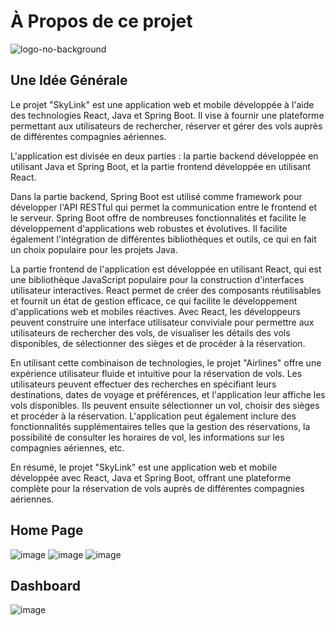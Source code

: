 # À Propos de ce projet

![logo-no-background](https://github.com/FatiZaha/SkyLine/assets/121752209/0ece5728-c74e-4b55-a783-284b3b2d95c3)


## Une Idée Générale
Le projet "SkyLink" est une application web et mobile développée à l'aide des technologies React, Java et Spring Boot. Il vise à fournir une plateforme permettant aux utilisateurs de rechercher, réserver et gérer des vols auprès de différentes compagnies aériennes.

L'application est divisée en deux parties : la partie backend développée en utilisant Java et Spring Boot, et la partie frontend développée en utilisant React.

Dans la partie backend, Spring Boot est utilisé comme framework pour développer l'API RESTful qui permet la communication entre le frontend et le serveur. Spring Boot offre de nombreuses fonctionnalités et facilite le développement d'applications web robustes et évolutives. Il facilite également l'intégration de différentes bibliothèques et outils, ce qui en fait un choix populaire pour les projets Java.

La partie frontend de l'application est développée en utilisant React, qui est une bibliothèque JavaScript populaire pour la construction d'interfaces utilisateur interactives. React permet de créer des composants réutilisables et fournit un état de gestion efficace, ce qui facilite le développement d'applications web et mobiles réactives. Avec React, les développeurs peuvent construire une interface utilisateur conviviale pour permettre aux utilisateurs de rechercher des vols, de visualiser les détails des vols disponibles, de sélectionner des sièges et de procéder à la réservation.

En utilisant cette combinaison de technologies, le projet "Airlines" offre une expérience utilisateur fluide et intuitive pour la réservation de vols. Les utilisateurs peuvent effectuer des recherches en spécifiant leurs destinations, dates de voyage et préférences, et l'application leur affiche les vols disponibles. Ils peuvent ensuite sélectionner un vol, choisir des sièges et procéder à la réservation. L'application peut également inclure des fonctionnalités supplémentaires telles que la gestion des réservations, la possibilité de consulter les horaires de vol, les informations sur les compagnies aériennes, etc.

En résumé, le projet "SkyLink" est une application web et mobile développée avec React, Java et Spring Boot, offrant une plateforme complète pour la réservation de vols auprès de différentes compagnies aériennes.

## Home Page
![image](https://github.com/FatiZaha/SkyLine/assets/121752209/47ee9aa1-3de0-4f9c-96ad-e31c5c632294)
![image](https://github.com/FatiZaha/SkyLine/assets/121752209/e6970e33-d324-436c-bdb9-f705f7691283)
![image](https://github.com/FatiZaha/SkyLine/assets/121752209/0261a405-4f8b-4ed8-a6ae-a20a8729f88e)

## Dashboard
![image](https://github.com/FatiZaha/SkyLine/assets/121752209/c042c310-9c15-42be-9acb-83664cf1e997)

